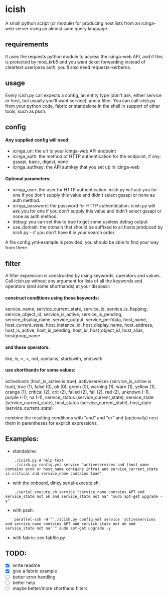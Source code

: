 icish
=====

A small python script (or module) for producing host lists from an icinga-web server using an almost sane query language.

requirements
------------
It uses the requests python module to access the icinga-web API, and if this is protected by mod_krb5 and you want ticket forwarding instead of cleartext user/pass auth, you'll also need requests-kerberos.

usage
-----
Every icish.py call expects a config, an entity type (don't ask, either service or host, but usually you'll want service), and a filter. You can call icish.py from your python code, fabric or standalone in the shell in support of other tools, such as pssh.

config
------

#### Any supplied config will need:
- icinga_uri: the uri to your icinga-web API endpoint
- icinga_auth: the method of HTTP authentication for the endpoint, if any: gssapi, basic, digest, none
- icinga_authkey: the API authkey that you set up in icinga-web

#### Optional parameters:
- icinga_user: the user for HTTP authentication. icish.py will ask you for one if you don't supply this value and didn't select gssapi or none as auth method.
- icinga_password: the password for HTTP authentication. icish.py will ask you for one if you don't supply this value and didn't select gssapi or none as auth method.
- debug: you can set this to true to get some useless debug output
- use_domain: the domain that should be suffixed to all hosts produced by icish.py - if you don't have it in your search order.

A file config.yml-example is provided, you should be able to find your way from there.

filter
------

A filter expression is constructed by using keywords, operators and values. Call icish.py without any argument for lists of all the keywords and operators (and some shorthands) at your disposal:

#### construct conditions using these keywords:
service_name, service_current_state, service_id, service_is_flapping, service_object_id, service_is_active, service_is_pending, service_display_name, service_output, service_perfdata, host_name, host_current_state, host_instance_id, host_display_name, host_address, host_is_active, host_is_pending, host_id, host_object_id, host_alias, hostgroup_name

#### and these operators:
like, is, >, <, not, contains, startswith, endswith 

#### use shorthands for some values:
activehosts (host_is_active is true), activeservices (service_is_active is true), true (1), false (0), ok (0), green (0), warning (1), warn (1), yellow (1), orange (1), critical (2), crit (2), failed (2), fail (2), red (2), unknown (-1), purple (-1), na (-1), service_status (service_current_state), service_state (service_current_state), host_status (service_current_state), host_state (service_current_state)

combine the resulting conditions with "and" and "or" and (optionally) nest them in parentheses for explicit expressions.


Examples:
---------

* standalone:
```
    ./icish.py # help text
    ./icish.py config.yml service 'activeservices and (host_name contains prod or host_name contains infra) and service_current_state is critical and service_name contains load'
```

* with the onboard, dinky serial-execute.sh:
```
    ./serial_execute.sh service "service_name contains APT and service_state not ok and service_state not na" "sudo apt-get upgrade -y"
```

* with pssh:
```
    parallel-ssh -H "`./icish.py config.yml service 'activeservices and service_name contains APT and service_state not ok and service_state not na'`" sudo apt-get upgrade -y
```

* with fabric: see fabfile.py

TODO:
-----

- [x] write readme
- [x] give a fabric example
- [ ] better error handling
- [ ] better help
- [ ] maybe better/more shorthand filters
